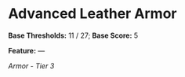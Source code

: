 # Advanced Leather Armor

**Base Thresholds:** 11 / 27; **Base Score:** 5

**Feature:** —

*Armor - Tier 3*

